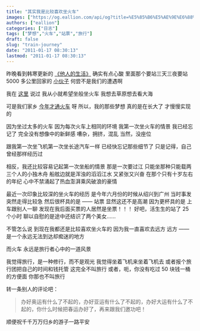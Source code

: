 ```yaml
---
title: "其实我是比较喜欢坐火车"
images: ["https://og.eallion.com/api/og?title=%E5%85%B6%E5%AE%9E%E6%88%91%E6%98%AF%E6%AF%94%E8%BE%83%E5%96%9C%E6%AC%A2%E5%9D%90%E7%81%AB%E8%BD%A6"]
authors: ["eallion"]
categories: ["日志"]
tags: ["梦想","火车","站票","旅行"]
draft: false
slug: "train-journey"
date: "2011-01-17 08:30:13"
lastmod: "2011-01-17 08:30:13"
---
```


昨晚看到韩寒更新的 [《他人的生活》](http://blog.sina.com.cn/s/blog_4701280b01017hr5.html)
确实有点心酸
里面那个要站三天三夜要站 5000 多公里回家的 [小伙子](http://v.youku.com/v_show/id_XMjM2NDY1NjE2.html)
何尝不是我们的遭遇啊

我在 [这里](http://eallion.com/aboutdream) 说过
我从小就希望坐般坐火车
我想去草原想去看大海

可是我们家乡 [今年才通火车](http://www.lc-news.com/newscenter/lcnews/Currentpolitics/201012/20101223154941_36865.html) 呀
所以，我的那些梦想
真的是在长大了
才慢慢实现的

因为坐过太多的火车
因为每次火车上相同的环境
我第一次坐火车的情景
我已经忘记了
完全没有想像中的新鲜感
嘈杂，拥挤，混乱
当然，没座位

跟我第一次坐飞机第一次坐长途汽车一样
已经快忘记那些细节了
只是记得，自己曾经那样经历过

相反，我还比较容易记起第一次坐船的情景
那是一次要过江
只能坐那种只能载两三个人的小独木舟
船舷边就是浑浊的滔滔江水
又紧张又兴奋
在那个只有十岁左右的年纪
心中不禁涌起了热血澎湃乘风破浪的豪情

最近一次印象比较深的坐火车的经历
是今年六月份的时候从绍兴到广州
当时事发突然走得比较急
然后很杯具的是 —— 站票
显然这还不是高潮
因为更杯具的是
上车跟别人一聊
发现在我后面买票的人居然是坐票！！！
好吧，活生生的站了 25 个小时
聊以自慰的是途中还结识了两个美女……

不管怎么说
到现在我都还是比较喜欢坐火车的
因为我一直喜欢去远方
远方 —— 是一个永远无法到达却痴迷的地方

而火车
永远是旅行者心中的一道风景

我觉得旅行，是一种修行，而不是观光
我觉得坐着飞机来坐着飞机去
或者报个旅行团把自己的时间和钱托管
这完全不叫旅行
或者，呃，你没有吃过 50 块钱一桶的方便面
你那也不叫旅行

转一条别人的评论吧：
<blockquote > 办好奥运有什么了不起的，办好亚运有什么了不起的，办好大运有什么了不起的，你什么时候把春运办好了，再来跟我们邀功吧！</blockquote>
顺便祝千千万万归乡的游子一路平安

